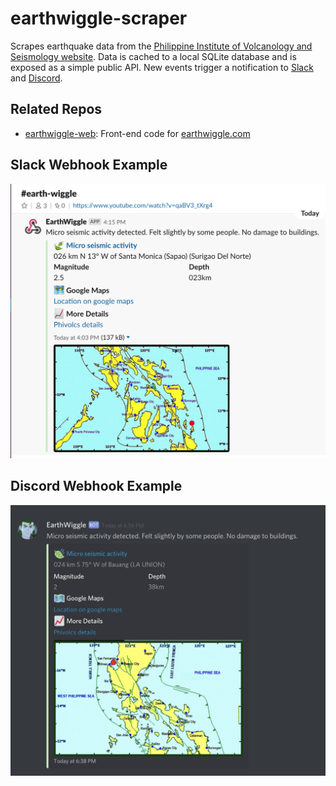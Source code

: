 # earthwiggle-scraper
Scrapes earthquake data from the [Philippine Institute of Volcanology and Seismology website](https://www.phivolcs.dost.gov.ph/).
Data is cached to a local SQLite database and is exposed as a simple public API. New events trigger a notification to [Slack](https://slack.com/) and [Discord](https://discordapp.com/).

## Related Repos
- [earthwiggle-web](https://github.com/earthwiggle/earthwiggle-web): Front-end code for [earthwiggle.com](https://earthwiggle.com)

## Slack Webhook Example
![slack-webhook](etc/slack-webhook.png)

## Discord Webhook Example
![discord-webhook](etc/discord-webhook.png)
